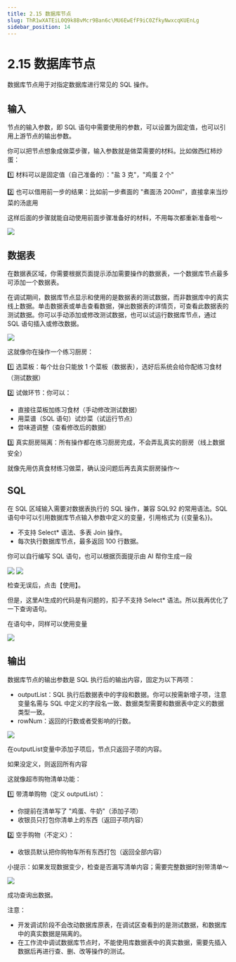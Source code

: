 ```yaml
---
title: 2.15 数据库节点
slug: ThR1wXATEiL0Q9k8BvMcr9Ban6c\MU6EwEfF9iC0ZfkyNwxcqKUEnLg
sidebar_position: 14
---
```



# 2.15 数据库节点

数据库节点用于对指定数据库进行常见的 SQL 操作。

## 输入

节点的输入参数，即 SQL 语句中需要使用的参数，可以设置为固定值，也可以引用上游节点的输出参数。

你可以把节点想象成做菜步骤，输入参数就是做菜需要的材料。比如做西红柿炒蛋：

1️⃣ 材料可以是固定值（自己准备的）："盐 3 克"，"鸡蛋 2 个"

2️⃣ 也可以借用前一步的结果：比如前一步煮面的 "煮面汤 200ml"，直接拿来当炒菜的汤底用

这样后面的步骤就能自动使用前面步骤准备好的材料，不用每次都重新准备啦～

<img src="/assets/Iu93bOYTVolHqJxHMxMc84I3nye.png" src-width="1920" src-height="869" align="center"/>

## 数据表

在数据表区域，你需要根据页面提示添加需要操作的数据表，一个数据库节点最多可添加一个数据表。

在调试期间，数据库节点显示和使用的是数据表的测试数据，而非数据库中的真实线上数据。单击数据表或单击查看数据，弹出数据表的详情页，可查看此数据表的测试数据。你可以手动添加或修改测试数据，也可以试运行数据库节点，通过 SQL 语句插入或修改数据。

<img src="/assets/XBSVbxe9BogPiTxTqZUcsDdlnAb.png" src-width="1920" src-height="869" align="center"/>

这就像你在操作一个练习厨房：

1️⃣ 选菜板：每个灶台只能放 1 个菜板（数据表），选好后系统会给你配练习食材（测试数据）

2️⃣ 试做环节：你可以：

- 直接往菜板加练习食材（手动修改测试数据）
- 用菜谱（SQL 语句）试炒菜（试运行节点）
- 尝味道调整（查看修改后的数据）

3️⃣ 真实厨房隔离：所有操作都在练习厨房完成，不会弄乱真实的厨房（线上数据安全）

就像先用仿真食材练习做菜，确认没问题后再去真实厨房操作～

## SQL

在 SQL 区域输入需要对数据表执行的 SQL 操作，兼容 SQL92 的常用语法。SQL 语句中可以引用数据库节点输入参数中定义的变量，引用格式为 {{变量名}}。

- 不支持 Select* 语法、多表 Join 操作。
- 每次执行数据库节点，最多返回 100 行数据。

你可以自行编写 SQL 语句，也可以根据页面提示由 AI 帮你生成一段

<img src="/assets/SvJabmgXxoEIX2xXQvncGBRingg.png" src-width="1920" src-height="869" align="center"/>

<img src="/assets/QE0GbQrwCoCwWuxipqwcSillntb.png" src-width="1920" src-height="869" align="center"/>

检查无误后，点击【使用】。

但是，这里AI生成的代码是有问题的，扣子不支持 Select* 语法。所以我再优化了一下查询语句。

在语句中，同样可以使用变量

<img src="/assets/ZccMbBvltoRYyixUULVc3CHfn8g.png" src-width="1920" src-height="869" align="center"/>

## 输出

数据库节点的输出参数是 SQL 执行后的输出内容，固定为以下两项：

- outputList：SQL 执行后数据表中的字段和数据。你可以按需新增子项，注意变量名需与 SQL 中定义的字段名一致、数据类型需要和数据表中定义的数据类型一致。
- rowNum：返回的行数或者受影响的行数。

<img src="/assets/RfJBbchRhogAEcxRlHYc2QMXnYb.png" src-width="1920" src-height="869" align="center"/>

在outputList变量中添加子项后，节点只返回子项的内容。

如果没定义，则返回所有内容

这就像超市购物清单功能：

1️⃣ 带清单购物（定义 outputList）：

- 你提前在清单写了 "鸡蛋、牛奶"（添加子项）
- 收银员只打包你清单上的东西（返回子项内容）

2️⃣ 空手购物（不定义）：

- 收银员默认把你购物车所有东西打包（返回全部内容）

小提示：如果发现数据变少，检查是否漏写清单内容；需要完整数据时别带清单～

<img src="/assets/Ra4GboTjSoDFTQxFbpccPi3cnEe.png" src-width="1920" src-height="869" align="center"/>

成功查询出数据。

注意：

- 开发调试阶段不会改动数据库原表，在调试区查看到的是测试数据，和数据库中的真实数据是隔离的。
- 在工作流中调试数据库节点时，不能使用库数据表中的真实数据，需要先插入数据后再进行查、删、改等操作的测试。

